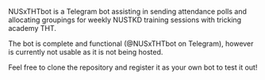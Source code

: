 NUSxTHTbot is a Telegram bot assisting in sending attendance polls and allocating groupings for weekly NUSTKD training sessions with tricking academy THT.

The bot is complete and functional (@NUSxTHTbot on Telegram), however is currently not usable as it is not being hosted.

Feel free to clone the repository and register it as your own bot to test it out!
